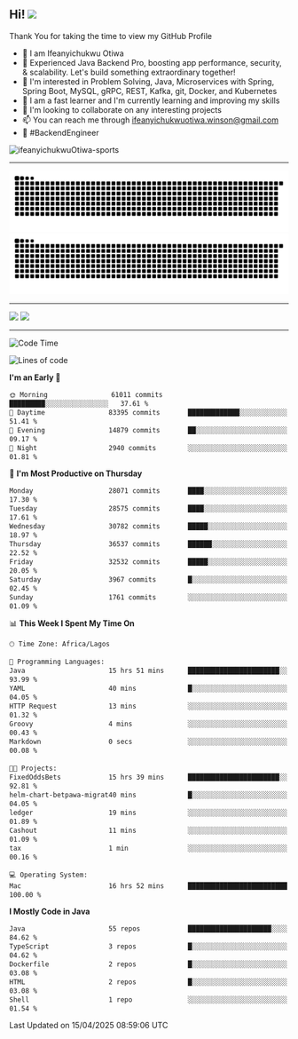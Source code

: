 <!-- BLOG-POST-LIST:START --><!-- BLOG-POST-LIST:END -->

## Hi! <img src="https://media.giphy.com/media/hvRJCLFzcasrR4ia7z/giphy.gif" width="4%"> 

Thank You for taking the time to view my GitHub Profile

- 👋 I am Ifeanyichukwu Otiwa
- 🚀 Experienced Java Backend Pro, boosting app performance, security, & scalability. Let's build something extraordinary together!
- 👀 I'm interested in Problem Solving, Java, Microservices with Spring, Spring Boot, MySQL, gRPC, REST, Kafka, git, Docker, and Kubernetes
- 🌱 I am a fast learner and I'm currently learning and improving my skills
- 💞️ I'm looking to collaborate on any interesting projects
- 📫 You can reach me through ifeanyichukwuotiwa.winson@gmail.com
- 🚀 #BackendEngineer

<p align="left" marginTop="10px"> <img src="https://komarev.com/ghpvc/?username=ifeanyichukwuOtiwa-sports&label=Profile%20views&color=0e75b6&style=for-the-badge" alt="ifeanyichukwuOtiwa-sports" /> </p>

***

<!--🐍📈SNAKEGRAPH / 🌐WEBSITE: https://github.com/Platane/snk -->
![github contribution grid snake animation](https://raw.githubusercontent.com/ifeanyichukwuOtiwa-sports/ifeanyichukwuOtiwa-sports/output/github-contribution-grid-snake-dark.svg#gh-dark-mode-only)![github contribution grid snake animation](https://raw.githubusercontent.com/ifeanyichukwuOtiwa-sports/ifeanyichukwuOtiwa-sports/output/github-contribution-grid-snake.svg#gh-light-mode-only)

***

<p float="left">
  <img float="left" src="https://github-readme-stats.vercel.app/api?username=ifeanyichukwuOtiwa-sports&count_private=true&include_all_commits=true&theme=react&show_icons=true" />
  <img float="right" src="https://github-readme-stats.vercel.app/api/top-langs/?username=ifeanyichukwuOtiwa-sports&layout=compact&show_icons=true&theme=react" /> 
</p>

***



<!--START_SECTION:waka-->
![Code Time](http://img.shields.io/badge/Code%20Time-3%2C624%20hrs%2032%20mins-blue)

![Lines of code](https://img.shields.io/badge/From%20Hello%20World%20I%27ve%20Written-45.9%20million%20lines%20of%20code-blue)

**I'm an Early 🐤** 

```text
🌞 Morning                61011 commits       █████████░░░░░░░░░░░░░░░░   37.61 % 
🌆 Daytime                83395 commits       █████████████░░░░░░░░░░░░   51.41 % 
🌃 Evening                14879 commits       ██░░░░░░░░░░░░░░░░░░░░░░░   09.17 % 
🌙 Night                  2940 commits        ░░░░░░░░░░░░░░░░░░░░░░░░░   01.81 % 
```
📅 **I'm Most Productive on Thursday** 

```text
Monday                   28071 commits       ████░░░░░░░░░░░░░░░░░░░░░   17.30 % 
Tuesday                  28575 commits       ████░░░░░░░░░░░░░░░░░░░░░   17.61 % 
Wednesday                30782 commits       █████░░░░░░░░░░░░░░░░░░░░   18.97 % 
Thursday                 36537 commits       ██████░░░░░░░░░░░░░░░░░░░   22.52 % 
Friday                   32532 commits       █████░░░░░░░░░░░░░░░░░░░░   20.05 % 
Saturday                 3967 commits        █░░░░░░░░░░░░░░░░░░░░░░░░   02.45 % 
Sunday                   1761 commits        ░░░░░░░░░░░░░░░░░░░░░░░░░   01.09 % 
```


📊 **This Week I Spent My Time On** 

```text
🕑︎ Time Zone: Africa/Lagos

💬 Programming Languages: 
Java                     15 hrs 51 mins      ███████████████████████░░   93.99 % 
YAML                     40 mins             █░░░░░░░░░░░░░░░░░░░░░░░░   04.05 % 
HTTP Request             13 mins             ░░░░░░░░░░░░░░░░░░░░░░░░░   01.32 % 
Groovy                   4 mins              ░░░░░░░░░░░░░░░░░░░░░░░░░   00.43 % 
Markdown                 0 secs              ░░░░░░░░░░░░░░░░░░░░░░░░░   00.08 % 

🐱‍💻 Projects: 
FixedOddsBets            15 hrs 39 mins      ███████████████████████░░   92.81 % 
helm-chart-betpawa-migrat40 mins             █░░░░░░░░░░░░░░░░░░░░░░░░   04.05 % 
ledger                   19 mins             ░░░░░░░░░░░░░░░░░░░░░░░░░   01.89 % 
Cashout                  11 mins             ░░░░░░░░░░░░░░░░░░░░░░░░░   01.09 % 
tax                      1 min               ░░░░░░░░░░░░░░░░░░░░░░░░░   00.16 % 

💻 Operating System: 
Mac                      16 hrs 52 mins      █████████████████████████   100.00 % 
```

**I Mostly Code in Java** 

```text
Java                     55 repos            █████████████████████░░░░   84.62 % 
TypeScript               3 repos             █░░░░░░░░░░░░░░░░░░░░░░░░   04.62 % 
Dockerfile               2 repos             █░░░░░░░░░░░░░░░░░░░░░░░░   03.08 % 
HTML                     2 repos             █░░░░░░░░░░░░░░░░░░░░░░░░   03.08 % 
Shell                    1 repo              ░░░░░░░░░░░░░░░░░░░░░░░░░   01.54 % 
```




 Last Updated on 15/04/2025 08:59:06 UTC
<!--END_SECTION:waka-->

<!--
<p align="center">
![trophy](https://github-profile-trophy.vercel.app/?username=ifeanyichukwuOtiwa-sports&theme=onedark) (https://github.com/ryo-ma/github-profile-trophy)
</p>
-->

<!---
ifeanyi-otiwa/ifeanyi-otiwa is a ✨ special ✨ repository because its `README.md` (this file) appears on your GitHub profile.
You can click the Preview link to take a look at your changes.
--->
